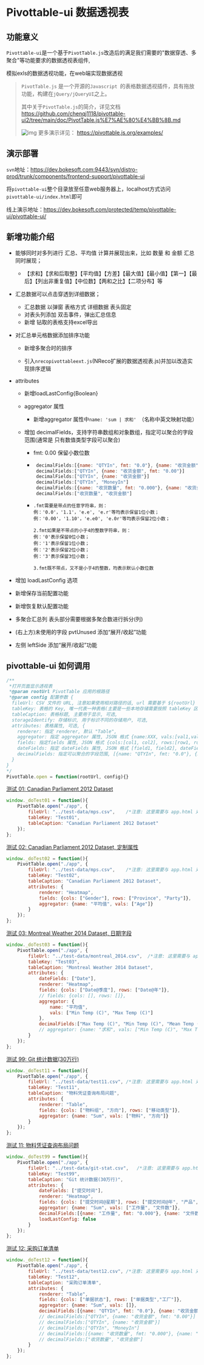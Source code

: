 # Pivottable-ui 数据透视表

## 功能意义

`Pivottable-ui`是一个基于`PivotTable.js`改造后的满足我们需要的"数据穿透、多聚合"等功能要求的数据透视表组件,

模拟exls的数据透视功能，在web端实现数据透视

> `PivotTable.js` 是一个开源的`Javascript `的表格数据透视插件，具有拖放功能，构建在`jQuery/jQueryUI`之上。
>
> 其中关于`PivotTable.js`的简介，详见文档 https://github.com/chenqj1118/pivottable-ui2/tree/main/doc/PivotTable.js%E7%AE%80%E4%BB%8B.md
>
> ![img](.\doc\img\719779-20220310180219393-525604363.gif)
> 更多演示详见： https://pivottable.js.org/examples/ 



## 演示部署

`svn`地址：https://dev.bokesoft.com:9443/svn/distro-prod/trunk/components/frontend-support/pivottable-ui

将`pivottable-ui`整个目录放至任意web服务器上，localhost方式访问`pivottable-ui/index.html`即可

线上演示地址：https://dev.bokesoft.com/protected/temp/pivottable-ui/pivottable-ui/

## 新增功能介绍

- 能够同时对多列进行 汇总、平均值 计算并展现出来，比如 数量 和 金额 汇总同时展现；

  - 【求和】【求和后取整】【平均值】【方差】【最大值】【最小值】【第一】【最后】【列出非重复值】【中位数】【两和之比】【二项分布】等

- 汇总数据可以点击穿透到详细数据；

  - 汇总数据 以弹窗 表格方式 详细数据 表头固定
  - 对表头列添加 双击事件，弹出汇总信息 
  - 新增 钻取的表格支持excel导出

- 对汇总单元格数据添加排序功能

  - 新增多聚合时的排序

  - 引入`nrecopivottableext.js`(NReco扩展的数据透视表.js)并加以改造实现排序逻辑

- attributes

  - 新增loadLastConfig{Boolean}

  - aggregator 属性
    - 新增aggregator 属性中`name: 'sum | 求和' `（名称中英文映射功能）

  - 增加 decimalFields，支持字符串数组和对象数组，指定可以聚合的字段范围(通常是 只有数值类型字段可以聚合)

    - fmt: 0.00 保留小数位数

    - ```javascript
       decimalFields:[{name: "QTYIn", fmt: "0.0"}, {name: "收货金额", fmt: "0.0000"}]
       decimalFields:["QTYIn", {name: "收货金额", fmt: "0.00"}]
       decimalFields:["QTYIn", {name: "收货金额"}]
       decimalFields:["QTYIn", "MoneyIn"]
       decimalFields:[{name: "收货数量", fmt: "0.000"}, {name: "收货金额", fmt: "0.00"}]
       decimalFields:["收货数量", "收货金额"]
      ```

    - ```
      .fmt需要是带点的任意字符串，则：
      例：'0.0'，'1.1'，'e.e', 'e.r'等均表示保留1位小数；
      例：'0.00'，'1.10'，'e.e0', 'e.0r'等均表示保留2位小数；
      
      2.fmt如果是不带点的小于4的整数字符串，则：
      例：'0'表示保留0位小数；
      例：'1'表示保留1位小数；
      例：'2'表示保留2位小数；
      例：'3'表示保留3位小数；
      
      3.fmt既不带点，又不是小于4的整数，均表示默认小数位数
      ```

- 增加 loadLastConfig 选项

- 新增保存当前配置功能

- 新增恢复默认配置功能

- 多聚合汇总列 表头部分需要根据多聚合数进行拆分(列)

- (右上方)未使用的字段 pvtUnused 添加“展开/收起”功能

- 左侧 leftSide 添加“展开/收起”功能

## pivottable-ui 如何调用

```javascript
/**
 *打开页面显示透视表
 *@param rootUrl PivotTable 应用的根路径
 *@param config 配置参数 {
  fileUrl: CSV 文件的 URL, 注意如果使用相对路径的话, url 需要基于 ${rootUrl} 参数计算,
  tableKey: 表格的 Key, 唯一代表一种表格(主要是一些本地存储需要按照 tableKey 区分),
  tableCaption: 表格标题, 主要用于显示, 可选,
  storageIdentify: 存储标识, 用于标识不同的存储用户, 可选,
  attributes: 表格属性, 可选, {
    renderer: 指定 renderer, 默认 "Table",
    aggregator: 指定 aggregator 属性, JSON 格式 {name:XXX, vals:[val1,val2]},
    fields: 指定fields 属性, JSON 格式 {cols:[col1, col2], rows:[row1, row2]},
    dateFields: 指定 dateFields 属性, JSON 格式 [field1, field2], dateFields 会自动加上 年、月、季度、星期 等统计量
    decimalFields: 指定可以聚合的字段范围, [{name: "QTYIn", fmt: "0.0"}, {name: "收货金额", fmt: "0.0000"}]
  }
}
*/
PivotTable.open = function(rootUrl, config){}
```

[测试 01: Canadian Parliament 2012 Dataset](javascript:_doTest01())

```javascript
window._doTest01 = function(){
    PivotTable.open("./app", { 
        fileUrl: "../test-data/mps.csv",	/*注意: 这里需要与 app.html 对应的相对路径*/
        tableKey: "Test01",
        tableCaption: "Canadian Parliament 2012 Dataset"
    });
};
```

[测试 02: Canadian Parliament 2012 Dataset, 定制属性](javascript:_doTest02())

```javascript
window._doTest02 = function(){
    PivotTable.open("./app", { 
        fileUrl: "../test-data/mps.csv",	/*注意: 这里需要与 app.html 对应的相对路径*/
        tableKey: "Test02",
        tableCaption: "Canadian Parliament 2012 Dataset",
        attributes: {
            renderer: "Heatmap",
            fields: {cols: ["Gender"], rows: ["Province", "Party"]},
            aggregator: {name: "平均值", vals: ["Age"]}
        }
    });
};
```

[测试 03: Montreal Weather 2014 Dataset, 日期字段](javascript:_doTest03())

```javascript
window._doTest03 = function(){
    PivotTable.open("./app", { 
        fileUrl: "../test-data/montreal_2014.csv",	/*注意: 这里需要与 app.html 对应的相对路径*/
        tableKey: "Test03",
        tableCaption: "Montreal Weather 2014 Dataset",
        attributes: {
            dateFields: ["Date"],
            renderer: "Heatmap",
            fields: {cols: ["Date@季度"], rows: ["Date@年"]},
            // fields: {cols: [], rows: []},
            aggregator: {
                name: "平均值",
                vals: ["Min Temp (C)", "Max Temp (C)"]
            },
            decimalFields:["Max Temp (C)", "Min Temp (C)", "Mean Temp (C)", "Total Rain (mm)", "Total Snow (cm)"]
            // aggregator: {name: "求和", vals: ["Min Temp (C)", "Max Temp (C)"]}
        }
    });
};
```

[测试 99: Git 统计数据(30万行)](javascript:_doTest99())

```javascript
window._doTest11 = function(){
    PivotTable.open("./app", { 
        fileUrl: "../test-data/test11.csv",	/*注意: 这里需要与 app.html 对应的相对路径*/
        tableKey: "Test11",
        tableCaption: "物料凭证查询布局问题",
        attributes: {
            renderer: "Table",
            fields: {cols: ["物料组", "方向"], rows: ["移动类型"]},
            aggregator: {name: "Sum", vals: ["物料", "方向"]}
        }			
    });
};
```

[测试 11: 物料凭证查询布局问题](javascript:_doTest11())

```javascript
window._doTest99 = function(){
    PivotTable.open("./app", { 
        fileUrl: "../test-data/git-stat.csv",	/*注意: 这里需要与 app.html 对应的相对路径*/
        tableKey: "Test99",
        tableCaption: "Git 统计数据(30万行)",
        attributes: {
            dateFields: ["提交时间"],
            renderer: "Heatmap",
            fields: {cols: ["提交时间@星期"], rows: ["提交时间@年", "产品", "Repo"]},
            aggregator: {name: "Sum", vals: ["工作量", "文件数"]},
            decimalFields:[{name: "工作量", fmt: "0.000"}, {name: "文件数", fmt: "0.00"}],
            loadLastConfig: false
        }			
    });
};
```

[测试 12: 采购订单清单](javascript:_doTest12())

```javascript
window._doTest12 = function(){
    PivotTable.open("./app", { 
        fileUrl: "../test-data/test12.csv",	/*注意: 这里需要与 app.html 对应的相对路径*/
        tableKey: "Test12",
        tableCaption: "采购订单清单",
        attributes: {
            renderer: "Table",
            fields: {cols: ["单据状态"], rows: ["单据类型","工厂"]},
            aggregator: {name: "Sum", vals: []},
            decimalFields:[{name: "QTYIn", fmt: "0.0"}, {name: "收货金额", fmt: "0.0000"}]
            // decimalFields:["QTYIn", {name: "收货金额", fmt: "0.00"}]
            // decimalFields:["QTYIn", {name: "收货金额"}]
            // decimalFields:["QTYIn", "MoneyIn"]
            // decimalFields:[{name: "收货数量", fmt: "0.000"}, {name: "收货金额", fmt: "0.00"}]
            // decimalFields:["收货数量", "收货金额"]
        }
    });
};
```

